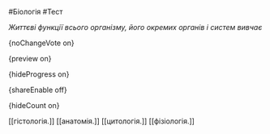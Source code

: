 #Біологія #Тест

*Життєві функції всього організму, його окремих органів і систем вивчає*

{noChangeVote on}

{preview on}

{hideProgress on}

{shareEnable off}

{hideCount on}

[[гістологія.]]
[[анатомія.]]
[[цитологія.]]
[[фізіологія.]]
